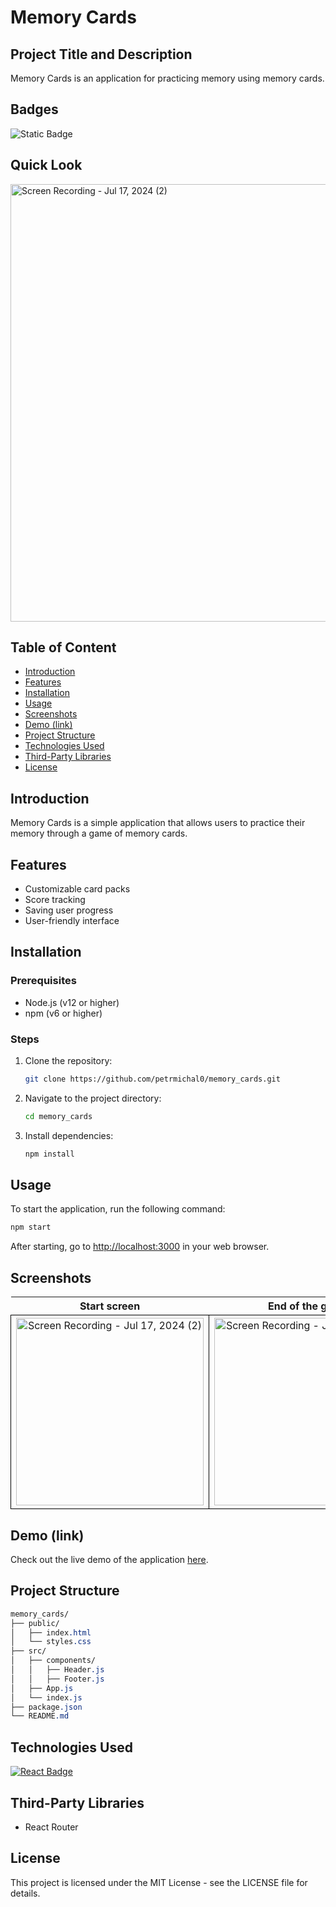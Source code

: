 <a name="top"></a>
# Memory Cards

## Project Title and Description
Memory Cards is an application for practicing memory using memory cards.

## Badges
![Static Badge](https://img.shields.io/badge/status-online-brightgreen)

## Quick Look
<img src="https://github.com/user-attachments/assets/ab87aa89-3baf-42ff-9cf4-a6b36fad3948" width="700"  alt="Screen Recording - Jul 17, 2024 (2)">



## Table of Content
- [Introduction](#introduction)
- [Features](#features)
- [Installation](#installation)
- [Usage](#usage)
- [Screenshots](#screenshots)
- [Demo (link)](#demo-link)
- [Project Structure](#project-structure)
- [Technologies Used](#technologies-used)
- [Third-Party Libraries](#third-party-libraries)
- [License](#License)

## Introduction
Memory Cards is a simple application that allows users to practice their memory through a game of memory cards.

## Features
- Customizable card packs
- Score tracking
- Saving user progress
- User-friendly interface

## Installation

### Prerequisites
- Node.js (v12 or higher)
- npm (v6 or higher)

### Steps

1. Clone the repository:
    ```bash
    git clone https://github.com/petrmichal0/memory_cards.git
    ```

2. Navigate to the project directory:
    ```bash
    cd memory_cards
    ```

3. Install dependencies:
    ```bash
    npm install
    ```

## Usage
To start the application, run the following command:
```bash
npm start
```

After starting, go to [http://localhost:3000](http://localhost:3000) in your web browser.

## Screenshots

<table>
  <tr>
    <th>Start screen</th>
    <th>End of the game</th>
  </tr>
  <tr>
    <td style="border: 1px solid black; width: 310px; height: 310px; text-align: center;">
      <img src="https://github.com/user-attachments/assets/47c5a790-0661-4b6a-a6a3-9fb4cadcebda" width="300" height="300" alt="Screen Recording - Jul 17, 2024 (2)">
    </td>
    <td style="border: 1px solid black; width: 310px; height: 310px; text-align: center;">
      <img src="https://github.com/user-attachments/assets/5b7af9ef-3b25-46b9-b46d-0cf23e704497" width="300" height="300" alt="Screen Recording - Jul 17, 2024 (2)">
    </td>
  </tr>
</table>

## Demo (link)

Check out the live demo of the application [here](https://memory-cards-v1.netlify.app/).

## Project Structure

```css
memory_cards/
├── public/
│   ├── index.html
│   └── styles.css
├── src/
│   ├── components/
│   │   ├── Header.js
│   │   ├── Footer.js
│   ├── App.js
│   └── index.js
├── package.json
└── README.md
```

## Technologies Used

[![React Badge](https://img.shields.io/badge/-React-61DBFB?style=for-the-badge&labelColor=black&logo=react&logoColor=61DBFB)](#)

## Third-Party Libraries

* React Router

## License

This project is licensed under the MIT License - see the LICENSE file for details.



